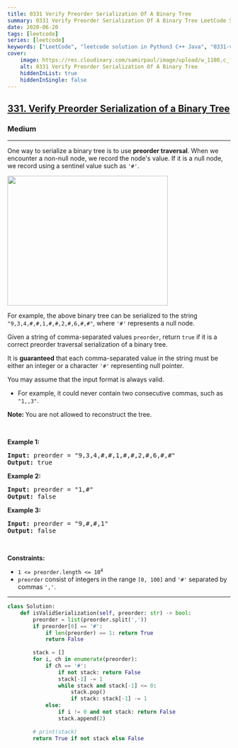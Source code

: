 ```yaml
---
title: 0331 Verify Preorder Serialization Of A Binary Tree
summary: 0331 Verify Preorder Serialization Of A Binary Tree LeetCode Solution Explained
date: 2020-06-20
tags: [leetcode]
series: [leetcode]
keywords: ["LeetCode", "leetcode solution in Python3 C++ Java", "0331-verify-preorder-serialization-of-a-binary-tree LeetCode Solution Explained"]
cover:
    image: https://res.cloudinary.com/samirpaul/image/upload/w_1100,c_fit,co_rgb:FFFFFF,l_text:Arial_75_bold:0331 Verify Preorder Serialization Of A Binary Tree - Solution Explained/problem-solving.webp
    alt: 0331 Verify Preorder Serialization Of A Binary Tree
    hiddenInList: true
    hiddenInSingle: false
---
```



<h2><a href="https://leetcode.com/problems/verify-preorder-serialization-of-a-binary-tree/">331. Verify Preorder Serialization of a Binary Tree</a></h2><h3>Medium</h3><hr><div><p>One way to serialize a binary tree is to use <strong>preorder traversal</strong>. When we encounter a non-null node, we record the node's value. If it is a null node, we record using a sentinel value such as <code>'#'</code>.</p>
<img alt="" src="https://assets.leetcode.com/uploads/2021/03/12/pre-tree.jpg" style="width: 362px; height: 293px;">
<p>For example, the above binary tree can be serialized to the string <code>"9,3,4,#,#,1,#,#,2,#,6,#,#"</code>, where <code>'#'</code> represents a null node.</p>

<p>Given a string of comma-separated values <code>preorder</code>, return <code>true</code> if it is a correct preorder traversal serialization of a binary tree.</p>

<p>It is <strong>guaranteed</strong> that each comma-separated value in the string must be either an integer or a character <code>'#'</code> representing null pointer.</p>

<p>You may assume that the input format is always valid.</p>

<ul>
	<li>For example, it could never contain two consecutive commas, such as <code>"1,,3"</code>.</li>
</ul>

<p><strong>Note:&nbsp;</strong>You are not allowed to reconstruct the tree.</p>

<p>&nbsp;</p>
<p><strong class="example">Example 1:</strong></p>
<pre><strong>Input:</strong> preorder = "9,3,4,#,#,1,#,#,2,#,6,#,#"
<strong>Output:</strong> true
</pre><p><strong class="example">Example 2:</strong></p>
<pre><strong>Input:</strong> preorder = "1,#"
<strong>Output:</strong> false
</pre><p><strong class="example">Example 3:</strong></p>
<pre><strong>Input:</strong> preorder = "9,#,#,1"
<strong>Output:</strong> false
</pre>
<p>&nbsp;</p>
<p><strong>Constraints:</strong></p>

<ul>
	<li><code>1 &lt;= preorder.length &lt;= 10<sup>4</sup></code></li>
	<li><code>preorder</code> consist of integers in the range <code>[0, 100]</code> and <code>'#'</code> separated by commas <code>','</code>.</li>
</ul>
</div>

---




```python
class Solution:
    def isValidSerialization(self, preorder: str) -> bool:
        preorder = list(preorder.split(','))
        if preorder[0] == '#':
            if len(preorder) == 1: return True
            return False
        
        stack = []
        for i, ch in enumerate(preorder):
            if ch == '#':
                if not stack: return False
                stack[-1] -= 1
                while stack and stack[-1] <= 0:
                    stack.pop()
                    if stack: stack[-1] -= 1
            else:
                if i != 0 and not stack: return False
                stack.append(2)
                
        # print(stack)
        return True if not stack else False 
```
